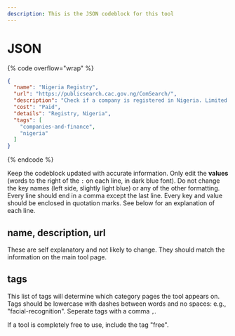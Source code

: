 ```yaml
---
description: This is the JSON codeblock for this tool
---
```


# JSON

{% code overflow="wrap" %}
```json
{
  "name": "Nigeria Registry",
  "url": "https://publicsearch.cac.gov.ng/ComSearch/",
  "description": "Check if a company is registered in Nigeria. Limited information available.",
  "cost": "Paid",
  "details": "Registry, Nigeria",
  "tags": [
    "companies-and-finance",
    "nigeria"
  ]
}
```
{% endcode %}

Keep the codeblock updated with accurate information. Only edit the **values** (words to the right of the `:` on each line, in dark blue font). Do not change the key names (left side, slightly light blue) or any of the other formatting. Every line should end in a comma except the last line. Every key and value should be enclosed in quotation marks. See below for an explanation of each line.&#x20;

## name, description, url

These are self explanatory and not likely to change. They should match the information on the main tool page.

## tags

This list of tags will determine which category pages the tool appears on. Tags should be lowercase with dashes between words and no spaces: e.g., "facial-recognition". Seperate tags with a comma `,`.

If a tool is completely free to use, include the tag "free".

